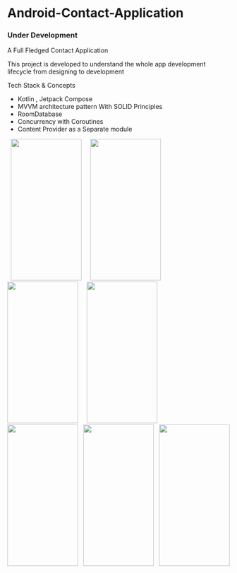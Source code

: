 # Android-Contact-Application
### Under Development
A Full Fledged Contact Application


This project is developed to understand the whole app development lifecycle from designing to development

Tech Stack & Concepts
  * Kotlin , Jetpack Compose
  * MVVM architecture pattern With SOLID Principles
  * RoomDatabase
  * Concurrency with Coroutines
  * Content Provider as a Separate module

&nbsp; <img src="https://user-images.githubusercontent.com/107252925/199089009-7b6e594d-23ea-46c6-bd6d-b914cbced83e.jpg" width="160" height="320" /> &nbsp; &nbsp; <img src="https://user-images.githubusercontent.com/107252925/199089013-80f12ef3-f0cf-4a69-96d1-7828b07d2f8e.jpg" width="160" height="320" />
&nbsp; &nbsp; <img src="https://user-images.githubusercontent.com/107252925/199089017-8841ba25-14f5-41df-a718-ac6c76403615.jpg"  width="160" height="320" /> &nbsp; &nbsp; <img src="https://user-images.githubusercontent.com/107252925/199089019-ff03ebd6-0151-41cb-82bb-2c224d3373fe.jpg"  width="160" height="320" />
&nbsp; &nbsp; <img src="https://user-images.githubusercontent.com/107252925/199089021-fe1ed88a-dd7e-4600-9d83-be63012ce8dc.jpg"  width="160" height="320" /> &nbsp; <img  src="https://user-images.githubusercontent.com/107252925/199089022-08d7afe8-0a92-4614-8ae4-cc837def4b3a.jpg" width="160" height="320" /> &nbsp; <img src="https://user-images.githubusercontent.com/107252925/199089027-7f0d8bde-581a-47d6-b4b6-90d682918c44.jpg"  width="160" height="320" /> 
